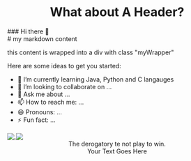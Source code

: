 <center><h1> What about A Header?</h1></center>
### Hi there 👋
<div class="myWrapper" markdown="1">
# my markdown content

this content is wrapped into a div with class "myWrapper"
</div>
Here are some ideas to get you started:

- 🌱 I’m currently learning Java, Python and C langauges
- 👯 I’m looking to collaborate on ...
- 💬 Ask me about ...
- 📫 How to reach me: ...
- 😄 Pronouns: ...
- ⚡ Fun fact: ...

<a href="https://github.com/anuraghazra/github-readme-stats">
  <img align="center" src="https://github-readme-stats.vercel.app/api/top-langs/?username=LeviEyal&theme=dark&layout=compact" />
</a>
<a href="https://github.com/anuraghazra/convoychat">
  <img align="center" src="https://github-readme-stats.vercel.app/api?username=LeviEyal&show_icons=true&theme=dark&layout=compact&line_height=20" />
</a>


<div align="center">The derogatory te not play to win.</div>


<center>Your Text Goes Here</center>
